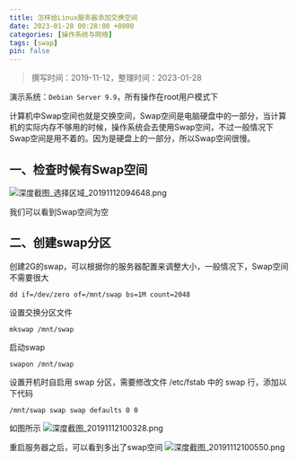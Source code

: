```yaml
---
title: 怎样给Linux服务器添加交换空间
date: 2023-01-28 00:28:00 +0800
categories: [操作系统与网络]
tags: [swap]
pin: false
---
```


> 撰写时间：2019-11-12，整理时间：2023-01-28

演示系统：`Debian Server 9.9`，所有操作在root用户模式下

计算机中Swap空间也就是交换空间，Swap空间是电脑硬盘中的一部分，当计算机的实际内存不够用的时候，操作系统会去使用Swap空间，不过一般情况下Swap空间是用不着的。因为是硬盘上的一部分，所以Swap空间很慢。

## 一、检查时候有Swap空间

![深度截图_选择区域_20191112094648.png](/img/computer/03-01.png)

我们可以看到Swap空间为空

## 二、创建swap分区

创建2G的swap，可以根据你的服务器配置来调整大小，一般情况下，Swap空间不需要很大

```shell
dd if=/dev/zero of=/mnt/swap bs=1M count=2048  
```

设置交换分区文件

```shell
mkswap /mnt/swap
```

启动swap

```shell
swapon /mnt/swap
```

设置开机时自启用 swap 分区，需要修改文件 /etc/fstab 中的 swap 行，添加以下代码

```shell
/mnt/swap swap swap defaults 0 0
```

如图所示
![深度截图_20191112100328.png](/img/computer/03-02.png)

重启服务器之后，可以看到多出了swap空间
![深度截图_20191112100550.png](/img/computer/03-03.png)
